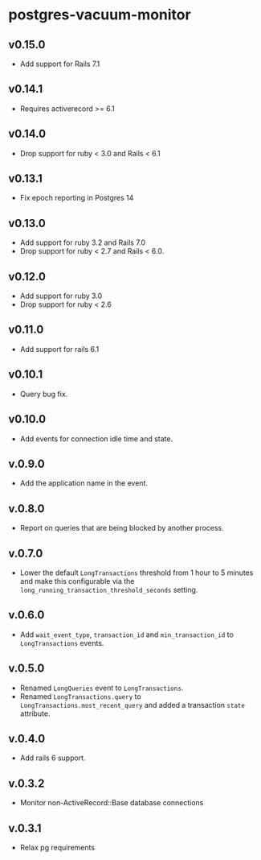 # postgres-vacuum-monitor

## v0.15.0
- Add support for Rails 7.1

## v0.14.1
- Requires activerecord >= 6.1

## v0.14.0
- Drop support for ruby < 3.0 and Rails < 6.1

## v0.13.1
- Fix epoch reporting in Postgres 14

## v0.13.0
- Add support for ruby 3.2 and Rails 7.0
- Drop support for ruby < 2.7 and Rails < 6.0.

## v0.12.0
- Add support for ruby 3.0
- Drop support for ruby < 2.6

## v0.11.0
- Add support for rails 6.1

## v0.10.1
- Query bug fix.

## v0.10.0
- Add events for connection idle time and state.

## v.0.9.0
- Add the application name in the event.

## v.0.8.0
- Report on queries that are being blocked by another process.

## v.0.7.0
- Lower the default `LongTransactions` threshold from 1 hour to 5 minutes and make this configurable via
  the `long_running_transaction_threshold_seconds` setting.

## v.0.6.0
- Add `wait_event_type`, `transaction_id` and `min_transaction_id` to `LongTransactions` events.

## v.0.5.0
- Renamed `LongQueries` event to `LongTransactions`.
- Renamed `LongTransactions.query` to `LongTransactions.most_recent_query` and added a
  transaction `state` attribute.

## v.0.4.0
  - Add rails 6 support.

## v.0.3.2
  - Monitor non-ActiveRecord::Base database connections

## v.0.3.1
  - Relax pg requirements
